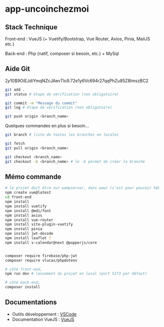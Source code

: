 # app-uncoinchezmoi

## Stack Technique

Front-end : VueJS (+ Vuetify/Bootstrap, Vue Router, Axios, Pinia, MailJS etc.)

Back-end : Php (natif, composer si besoin, etc.) + MySql

## Aide Git

$2y$10$9OiEJdiYmqNZcJAevTlo9.72e1y6Vc694r27qqPhZu85Z8ImszBC2

```sh
git add .
git status # étape de vérification (non obligatoire)

git commit -m "Message du commit"
git log # étape de vérification (non obligatoire)

git push origin <branch_name>
```

Quelques commandes en plus si besoin...

```sh
git branch # liste de toutes les branches en locales

git fetch
git pull origin <branch_name>

git checkout <branch_name>
git checkout -b <branch_name> # le -b permet de créer la branche
```

## Mémo commande

```sh
# le projet doit être sur wampserver, dans www/ (c'est pour pouvoir héberger la partie back-end)
npm create vue@latest
cd front-end
npm install
npm install vuetify
npm install @mdi/font
npm install axios
npm install vue-router
npm install vite-plugin-vuetify
npm install pinia
npm install jwt-decode
npm install leaflet ?
npm install v-calendar@next @popperjs/core


composer require firebase/php-jwt
composer require vlucas/phpdotenv

```

```sh
# côté front-end,
npm run dev # lancement du projet en local (port 5173 par défaut)

# côté back-end,
composer install
```

## Documentations

- Outils développement : [VSCode](https://code.visualstudio.com/)
- Documentation VueJS : [VueJS](https://vuejs.org/guide/introduction.html)
